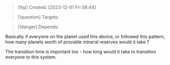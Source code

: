 
>[!tip] Created: [2023-12-01 Fri 08:44]

>[!question] Targets: 

>[!danger] Depends: 

Basically if everyone on the planet used this device, or followed this pattern, how many planets worth of provable mineral reserves would it take ?

The transition time is important too - how long would it take to transition everyone to this system.